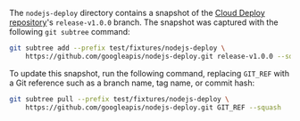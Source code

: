 The `nodejs-deploy` directory contains a snapshot of the
[Cloud Deploy repository](https://github.com/googleapis/nodejs-deploy)'s
`release-v1.0.0` branch. The snapshot was captured with the following `git
subtree` command:

```sh
git subtree add --prefix test/fixtures/nodejs-deploy \
    https://github.com/googleapis/nodejs-deploy.git release-v1.0.0 --squash
```

To update this snapshot, run the following command, replacing `GIT_REF` with a
Git reference such as a branch name, tag name, or commit hash:

```sh
git subtree pull --prefix test/fixtures/nodejs-deploy \
    https://github.com/googleapis/nodejs-deploy.git GIT_REF --squash
```
